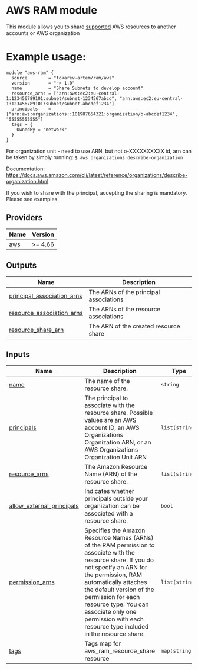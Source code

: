 # AWS RAM module

This module allows you to share [supported](https://docs.aws.amazon.com/ram/latest/userguide/shareable.html) AWS resources to another accounts or AWS organization

# Example usage:
```hcl
module "aws-ram" {
  source        = "tokarev-artem/ram/aws"
  version       = "~> 1.0"
  name          = "Share Subnets to develop account"
  resource_arns = ["arn:aws:ec2:eu-central-1:123456789101:subnet/subnet-1234567abcd", "arn:aws:ec2:eu-central-1:123456789101:subnet/subnet-abcdef1234"]
  principals    = ["arn:aws:organizations::101987654321:organization/o-abcdef1234", "55555555555"]
  tags = {
    OwnedBy = "network"
  }
}
```
For organization unit - need to use ARN, but not o-XXXXXXXXXX id, arn can be taken by simply running: `$ aws organizations describe-organization`

Documentation: https://docs.aws.amazon.com/cli/latest/reference/organizations/describe-organization.html

If you wish to share with the principal, accepting the sharing is mandatory. Please see examples.



## Providers

| Name | Version |
|------|---------|
| <a name="provider_aws"></a> [aws](#provider\_aws) | >= 4.66 |

## Outputs

| Name | Description |
|------|-------------|
| <a name="output_principal_association_arns"></a> [principal\_association\_arns](#output\_principal\_association\_arns) | The ARNs of the principal associations |
| <a name="output_resource_association_arns"></a> [resource\_association\_arns](#output\_resource\_association\_arns) | The ARNs of the resource associations |
| <a name="output_resource_share_arn"></a> [resource\_share\_arn](#output\_resource\_share\_arn) | The ARN of the created resource share |

## Inputs

| Name | Description | Type | Default | Required |
|------|-------------|------|---------|:--------:|
| <a name="input_name"></a> [name](#input\_name) | The name of the resource share. | `string` | n/a | yes |
| <a name="input_principals"></a> [principals](#input\_principals) | The principal to associate with the resource share. Possible values are an AWS account ID, an AWS Organizations Organization ARN, or an AWS Organizations Organization Unit ARN | `list(string)` | n/a | yes |
| <a name="input_resource_arns"></a> [resource\_arns](#input\_resource\_arns) | The Amazon Resource Name (ARN) of the resource share. | `list(string)` | n/a | yes |
| <a name="input_allow_external_principals"></a> [allow\_external\_principals](#input\_allow\_external\_principals) | Indicates whether principals outside your organization can be associated with a resource share. | `bool` | `true` | no |
| <a name="input_permission_arns"></a> [permission\_arns](#input\_permission\_arns) | Specifies the Amazon Resource Names (ARNs) of the RAM permission to associate with the resource share. If you do not specify an ARN for the permission, RAM automatically attaches the default version of the permission for each resource type. You can associate only one permission with each resource type included in the resource share. | `list(string)` | `[]` | no |
| <a name="input_tags"></a> [tags](#input\_tags) | Tags map for aws\_ram\_resource\_share resource | `map(string)` | `{}` | no | 